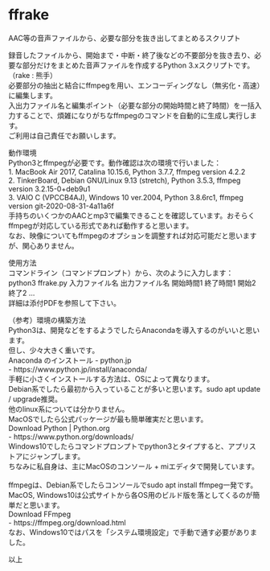 # ffrake
AAC等の音声ファイルから、必要な部分を抜き出してまとめるスクリプト
<p>
録音したファイルから、開始まで・中断・終了後などの不要部分を抜き去り、必要な部分だけをまとめた音声ファイルを作成するPython 3.xスクリプトです。（rake : 熊手）<br />
必要部分の抽出と結合にffmpegを用い、エンコーディングなし（無劣化・高速）に編集します。<br />
入出力ファイル名と編集ポイント（必要な部分の開始時間と終了時間）を一括入力することで、煩雑になりがちなffmpegのコマンドを自動的に生成し実行します。<br />
ご利用は自己責任でお願いします。
<p>
動作環境<br />
Python3とffmpegが必要です。動作確認は次の環境で行いました：<br />
1. MacBook Air 2017,  Catalina 10.15.6, Python 3.7.7, ffmpeg version 4.2.2<br />
2. TinkerBoard, Debian GNU/Linux 9.13 (stretch), Python 3.5.3, ffmpeg version 3.2.15-0+deb9u1<br />
3. VAIO C (VPCCB4AJ), Windows 10 ver.2004, Python 3.8.6rc1, ffmpeg version git-2020-08-31-4a11a6f<br />
手持ちのいくつかのAACとmp3で編集できることを確認しています。おそらくffmpegが対応している形式であれば動作すると思います。<br />
なお、映像についてもffmpegのオプションを調整すれば対応可能だと思いますが、関心ありません。<br />
<p>
使用方法<br />
コマンドライン（コマンドプロンプト）から、次のように入力します：<br />
python3 ffrake.py 入力ファイル名 出力ファイル名 開始時間1 終了時間1 開始2 終了2 ...<br />
詳細は添付PDFを参照して下さい。<br />
<p>
（参考）環境の構築方法<br />
Python3は、開発などをするようでしたらAnacondaを導入するのがいいと思います。<br />
但し、少々大きく重いです。<br />
	Anaconda のインストール - python.jp <br />
	- https://www.python.jp/install/anaconda/ <br />
手軽に小さくインストールする方法は、OSによって異なります。<br />
Debian系でしたら最初から入っていることが多いと思います。sudo apt update / upgrade推奨。<br />
他のlinux系については分かりません。<br />
MacOSでしたら公式パッケージが最も簡単確実だと思います。<br />
	Download Python | Python.org<br />
	- https://www.python.org/downloads/<br />
Windows10でしたらコマンドプロンプトでpython3とタイプすると、アプリストアにジャンプします。<br />
ちなみに私自身は、主にMacOSのコンソール + miエディタで開発しています。<br />
<br />
ffmpegは、Debian系でしたらコンソールでsudo apt install ffmpeg一発です。<br />
MacOS, Windows10は公式サイトから各OS用のビルド版を落としてくるのが簡単だと思います。<br />
	Download FFmpeg <br />
	- https://ffmpeg.org/download.html<br />
なお、Windows10ではパスを「システム環境設定」で手動で通す必要がありました。<br />
<p>
以上
